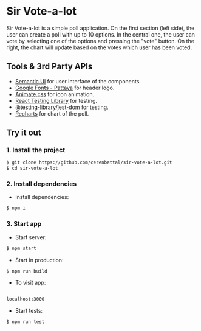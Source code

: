 
# Sir Vote-a-lot

Sir Vote-a-lot is a simple poll application. On the first section (left side), the user can create a poll with up to 10 options. In the central one, the user can vote by selecting one of the options and pressing the "vote" button. On the right, the chart will update based on the votes which user has been voted.

## Tools & 3rd Party APIs
- [Semantic UI](https://semantic-ui.com/) for user interface of the components.
- [Google Fonts - Pattaya](https://fonts.google.com/specimen/Pattaya#standard-styles) for header logo.
- [Animate.css](https://animate.style/) for icon animation.
- [React Testing Library](https://testing-library.com/docs/react-testing-library/intro/) for testing.
- [@testing-library/jest-dom](https://www.npmjs.com/package/@testing-library/jest-dom) for testing.
- [Recharts](https://recharts.org/en-US/) for chart of the poll.

## Try it out

### 1. Install the project

```bash
$ git clone https://github.com/cerenbattal/sir-vote-a-lot.git
$ cd sir-vote-a-lot
```
### 2. Install dependencies

- Install dependencies:

```bash
$ npm i
```

### 3. Start app

- Start server:

```bash
$ npm start
```

- Start in production:

```bash
$ npm run build
```

- To visit app:

```bash

localhost:3000
```
- Start tests:

```bash
$ npm run test
```
